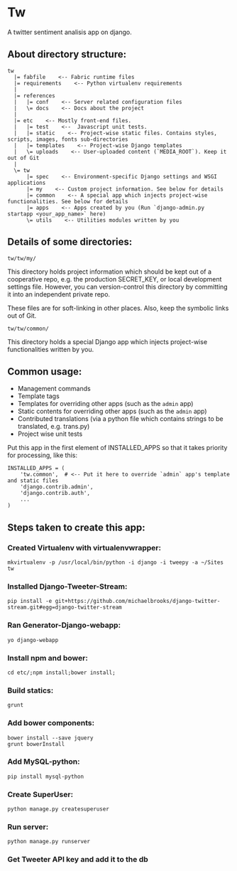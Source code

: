 # Tw
A twitter sentiment analisis app on django.

## About directory structure:
```
tw
  |= fabfile    <-- Fabric runtime files
  |= requirements    <-- Python virtualenv requirements
  |
  |= references
  |   |= conf    <-- Server related configuration files
  |   \= docs    <-- Docs about the project
  |
  |= etc    <-- Mostly front-end files.
  |   |= test    <--  Javascript unit tests.
  |   |= static    <-- Project-wise static files. Contains styles, scripts, images, fonts sub-directories
  |   |= templates    <-- Project-wise Django templates
  |   \= uploads    <-- User-uploaded content (`MEDIA_ROOT`). Keep it out of Git
  |
  \= tw
      |= spec    <-- Environment-specific Django settings and WSGI applications
      |= my    <-- Custom project information. See below for details
      |= common    <-- A special app which injects project-wise functionalities. See below for details
      |= apps    <-- Apps created by you (Run `django-admin.py startapp <your_app_name>` here)
      \= utils    <-- Utilities modules written by you
```


## Details of some directories:

`tw/tw/my/`

  This directory holds project information which should be kept out of a cooperative repo, e.g. the production SECRET_KEY, or local development settings file. However, you can version-control this directory by committing it into an independent private repo.

  These files are for soft-linking in other places. Also, keep the symbolic links out of Git.


`tw/tw/common/`

  This directory holds a special Django app which injects project-wise functionalities written by you.

## Common usage:

  * Management commands
  * Template tags
  * Templates for overriding other apps (such as the `admin` app)
  * Static contents for overriding other apps (such as the `admin` app)
  * Contributed translations (via a python file which contains strings to be translated, e.g. trans.py)
  * Project wise unit tests

  Put this app in the first element of INSTALLED_APPS so that it takes priority for processing, like this:

	INSTALLED_APPS = (
	    'tw.common',  # <-- Put it here to override `admin` app's template and static files
	    'django.contrib.admin',
	    'django.contrib.auth',
	    ...
	)

## Steps taken to create this app:

### Created Virtualenv with virtualenvwrapper:
```
mkvirtualenv -p /usr/local/bin/python -i django -i tweepy -a ~/Sites tw
```
### Installed Django-Tweeter-Stream:
```
pip install -e git+https://github.com/michaelbrooks/django-twitter-stream.git#egg=django-twitter-stream
```
### Ran Generator-Django-webapp:
```
yo django-webapp
```
### Install npm and bower:
```
cd etc/;npm install;bower install;
```
### Build statics:
```
grunt
```
### Add bower components:
```
bower install --save jquery
grunt bowerInstall
```
### Add MySQL-python:
```
pip install mysql-python
```
### Create SuperUser:
```
python manage.py createsuperuser
```
### Run server:
```
python manage.py runserver
```
### Get Tweeter API key and add it to the db
